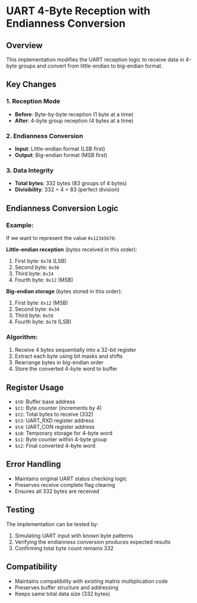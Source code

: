 # UART 4-Byte Reception with Endianness Conversion

## Overview
This implementation modifies the UART reception logic to receive data in 4-byte groups and convert from little-endian to big-endian format.

## Key Changes

### 1. Reception Mode
- **Before**: Byte-by-byte reception (1 byte at a time)
- **After**: 4-byte group reception (4 bytes at a time)

### 2. Endianness Conversion
- **Input**: Little-endian format (LSB first)
- **Output**: Big-endian format (MSB first)

### 3. Data Integrity
- **Total bytes**: 332 bytes (83 groups of 4 bytes)
- **Divisibility**: 332 ÷ 4 = 83 (perfect division)

## Endianness Conversion Logic

### Example:
If we want to represent the value `0x12345678`:

**Little-endian reception** (bytes received in this order):
1. First byte: `0x78` (LSB)
2. Second byte: `0x56`
3. Third byte: `0x34`
4. Fourth byte: `0x12` (MSB)

**Big-endian storage** (bytes stored in this order):
1. First byte: `0x12` (MSB)
2. Second byte: `0x34`
3. Third byte: `0x56`
4. Fourth byte: `0x78` (LSB)

### Algorithm:
1. Receive 4 bytes sequentially into a 32-bit register
2. Extract each byte using bit masks and shifts
3. Rearrange bytes in big-endian order
4. Store the converted 4-byte word to buffer

## Register Usage
- `$t0`: Buffer base address
- `$t1`: Byte counter (increments by 4)
- `$t2`: Total bytes to receive (332)
- `$t3`: UART_RXD register address
- `$t4`: UART_CON register address
- `$s0`: Temporary storage for 4-byte word
- `$s1`: Byte counter within 4-byte group
- `$s2`: Final converted 4-byte word

## Error Handling
- Maintains original UART status checking logic
- Preserves receive complete flag clearing
- Ensures all 332 bytes are received

## Testing
The implementation can be tested by:
1. Simulating UART input with known byte patterns
2. Verifying the endianness conversion produces expected results
3. Confirming total byte count remains 332

## Compatibility
- Maintains compatibility with existing matrix multiplication code
- Preserves buffer structure and addressing
- Keeps same total data size (332 bytes)